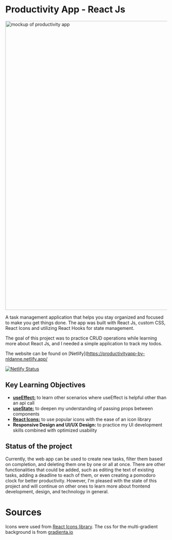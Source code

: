 # Productivity App - React Js

<img src="https://github.com/nldanne/productivity-app/blob/master/docs/todo-app-thumbnail.jpg" alt="mockup of productivity app" width="900">

A task management application that helps you stay organized and focused to make you get things done.
The app was built with React Js, custom CSS, React Icons and utilizing React Hooks for state management.

The goal of this project was to practice CRUD operations while learning more about React Js, and I needed a simple application to track my todos.

The website can be found on [Netlify](https://productivityapp-by-nldanne.netlify.app/

[![Netlify Status](https://api.netlify.com/api/v1/badges/35a05453-2c41-4178-85b3-76a59a0e5682/deploy-status)](https://app.netlify.com/sites/productivityapp-by-nldanne/deploys)


## Key Learning Objectives
* [**useEffect:**](https://reactjs.org/docs/hooks-reference.html#useeffect) to learn other scenarios where useEffect is helpful other than an api call
* [**useState:**](https://reactjs.org/docs/hooks-reference.html#usestate) to deepen my understanding of passing props between components
* [**React Icons:**](https://react-icons.github.io/react-icons/) to use popular icons with the ease of an icon library
* **Responsive Design and UI/UX Design:** to practice my UI development skills combined with optimized usability


## Status of the project
Currently, the web app can be used to create new tasks, filter them based on completion, and deleting them one by one or all at once.
There are other functionalities that could be added, such as editing the text of existing tasks, adding a deadline to each of them, or even creating a pomodoro clock for better productivity. However, I'm pleased with the state of this project and will continue on other ones to learn more about frontend development, design, and technology in general. 


# Sources 
Icons were used from [React Icons library](https://react-icons.github.io/react-icons/). The css for the multi-gradient background is from [gradienta.io](https://gradienta.io/)

